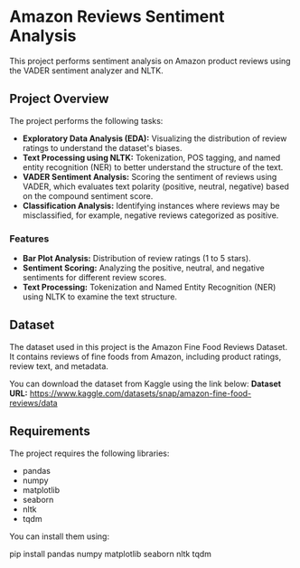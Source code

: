 # Amazon Reviews Sentiment Analysis

This project performs sentiment analysis on Amazon product reviews using the VADER sentiment analyzer and NLTK.

## Project Overview

The project performs the following tasks:

- **Exploratory Data Analysis (EDA):** Visualizing the distribution of review ratings to understand the dataset's biases.
- **Text Processing using NLTK:** Tokenization, POS tagging, and named entity recognition (NER) to better understand the structure of the text.
- **VADER Sentiment Analysis:** Scoring the sentiment of reviews using VADER, which evaluates text polarity (positive, neutral, negative) based on the compound sentiment 
                                score.
- **Classification Analysis:** Identifying instances where reviews may be misclassified, for example, negative reviews categorized as positive.

### Features

- **Bar Plot Analysis:** Distribution of review ratings (1 to 5 stars).
- **Sentiment Scoring:** Analyzing the positive, neutral, and negative sentiments for different review scores.
- **Text Processing:** Tokenization and Named Entity Recognition (NER) using NLTK to examine the text structure.

## Dataset
The dataset used in this project is the Amazon Fine Food Reviews Dataset. It contains reviews of fine foods from Amazon, including product ratings, review text, and metadata.

You can download the dataset from Kaggle using the link below:
**Dataset URL:** https://www.kaggle.com/datasets/snap/amazon-fine-food-reviews/data

## Requirements

The project requires the following libraries:

- pandas
- numpy
- matplotlib
- seaborn
- nltk
- tqdm

You can install them using:

pip install pandas numpy matplotlib seaborn nltk tqdm

